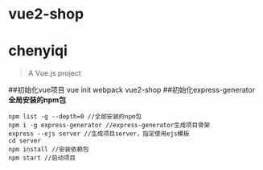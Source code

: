 # vue2-shop
# chenyiqi

> A Vue.js project

##初始化vue项目
vue init webpack vue2-shop
##初始化express-generator
**全局安装的npm包**
```
npm list -g --depth=0 //全部安装的npm包
npm i -g express-generator //express-generator生成项目骨架
express --ejs server //生成项目server，指定使用ejs模板
cd server
npm install //安装依赖包
npm start //启动项目
```



